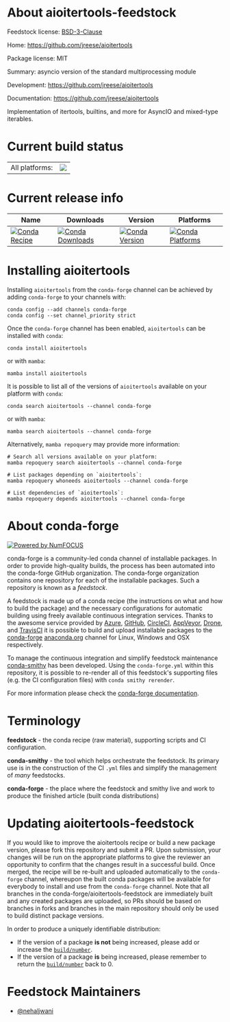 About aioitertools-feedstock
============================

Feedstock license: [BSD-3-Clause](https://github.com/conda-forge/aioitertools-feedstock/blob/main/LICENSE.txt)

Home: https://github.com/jreese/aioitertools

Package license: MIT

Summary: asyncio version of the standard multiprocessing module

Development: https://github.com/jreese/aioitertools

Documentation: https://github.com/jreese/aioitertools

Implementation of itertools, builtins, and more for AsyncIO and mixed-type
iterables.


Current build status
====================


<table><tr><td>All platforms:</td>
    <td>
      <a href="https://dev.azure.com/conda-forge/feedstock-builds/_build/latest?definitionId=9135&branchName=main">
        <img src="https://dev.azure.com/conda-forge/feedstock-builds/_apis/build/status/aioitertools-feedstock?branchName=main">
      </a>
    </td>
  </tr>
</table>

Current release info
====================

| Name | Downloads | Version | Platforms |
| --- | --- | --- | --- |
| [![Conda Recipe](https://img.shields.io/badge/recipe-aioitertools-green.svg)](https://anaconda.org/conda-forge/aioitertools) | [![Conda Downloads](https://img.shields.io/conda/dn/conda-forge/aioitertools.svg)](https://anaconda.org/conda-forge/aioitertools) | [![Conda Version](https://img.shields.io/conda/vn/conda-forge/aioitertools.svg)](https://anaconda.org/conda-forge/aioitertools) | [![Conda Platforms](https://img.shields.io/conda/pn/conda-forge/aioitertools.svg)](https://anaconda.org/conda-forge/aioitertools) |

Installing aioitertools
=======================

Installing `aioitertools` from the `conda-forge` channel can be achieved by adding `conda-forge` to your channels with:

```
conda config --add channels conda-forge
conda config --set channel_priority strict
```

Once the `conda-forge` channel has been enabled, `aioitertools` can be installed with `conda`:

```
conda install aioitertools
```

or with `mamba`:

```
mamba install aioitertools
```

It is possible to list all of the versions of `aioitertools` available on your platform with `conda`:

```
conda search aioitertools --channel conda-forge
```

or with `mamba`:

```
mamba search aioitertools --channel conda-forge
```

Alternatively, `mamba repoquery` may provide more information:

```
# Search all versions available on your platform:
mamba repoquery search aioitertools --channel conda-forge

# List packages depending on `aioitertools`:
mamba repoquery whoneeds aioitertools --channel conda-forge

# List dependencies of `aioitertools`:
mamba repoquery depends aioitertools --channel conda-forge
```


About conda-forge
=================

[![Powered by
NumFOCUS](https://img.shields.io/badge/powered%20by-NumFOCUS-orange.svg?style=flat&colorA=E1523D&colorB=007D8A)](https://numfocus.org)

conda-forge is a community-led conda channel of installable packages.
In order to provide high-quality builds, the process has been automated into the
conda-forge GitHub organization. The conda-forge organization contains one repository
for each of the installable packages. Such a repository is known as a *feedstock*.

A feedstock is made up of a conda recipe (the instructions on what and how to build
the package) and the necessary configurations for automatic building using freely
available continuous integration services. Thanks to the awesome service provided by
[Azure](https://azure.microsoft.com/en-us/services/devops/), [GitHub](https://github.com/),
[CircleCI](https://circleci.com/), [AppVeyor](https://www.appveyor.com/),
[Drone](https://cloud.drone.io/welcome), and [TravisCI](https://travis-ci.com/)
it is possible to build and upload installable packages to the
[conda-forge](https://anaconda.org/conda-forge) [anaconda.org](https://anaconda.org/)
channel for Linux, Windows and OSX respectively.

To manage the continuous integration and simplify feedstock maintenance
[conda-smithy](https://github.com/conda-forge/conda-smithy) has been developed.
Using the ``conda-forge.yml`` within this repository, it is possible to re-render all of
this feedstock's supporting files (e.g. the CI configuration files) with ``conda smithy rerender``.

For more information please check the [conda-forge documentation](https://conda-forge.org/docs/).

Terminology
===========

**feedstock** - the conda recipe (raw material), supporting scripts and CI configuration.

**conda-smithy** - the tool which helps orchestrate the feedstock.
                   Its primary use is in the construction of the CI ``.yml`` files
                   and simplify the management of *many* feedstocks.

**conda-forge** - the place where the feedstock and smithy live and work to
                  produce the finished article (built conda distributions)


Updating aioitertools-feedstock
===============================

If you would like to improve the aioitertools recipe or build a new
package version, please fork this repository and submit a PR. Upon submission,
your changes will be run on the appropriate platforms to give the reviewer an
opportunity to confirm that the changes result in a successful build. Once
merged, the recipe will be re-built and uploaded automatically to the
`conda-forge` channel, whereupon the built conda packages will be available for
everybody to install and use from the `conda-forge` channel.
Note that all branches in the conda-forge/aioitertools-feedstock are
immediately built and any created packages are uploaded, so PRs should be based
on branches in forks and branches in the main repository should only be used to
build distinct package versions.

In order to produce a uniquely identifiable distribution:
 * If the version of a package **is not** being increased, please add or increase
   the [``build/number``](https://docs.conda.io/projects/conda-build/en/latest/resources/define-metadata.html#build-number-and-string).
 * If the version of a package **is** being increased, please remember to return
   the [``build/number``](https://docs.conda.io/projects/conda-build/en/latest/resources/define-metadata.html#build-number-and-string)
   back to 0.

Feedstock Maintainers
=====================

* [@nehaljwani](https://github.com/nehaljwani/)

